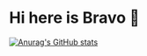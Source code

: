 # Hi here is Bravo 👋 


[![Anurag's GitHub stats](https://github-readme-stats.vercel.app/api?username=bravos1&show_icons=true&theme=algolia&count_private=true)](https://github.com/anuraghazra/github-readme-stats)
